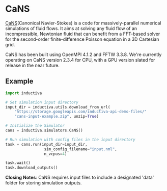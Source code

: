 # CaNS

[CaNS](https://github.com/CaNS-World/CaNS)(Canonical Navier-Stokes) is a code
for massively-parallel numerical simulations of fluid flows. It aims at solving
any fluid flow of an incompressible, Newtonian fluid that can benefit from a
FFT-based solver for the second-order finite-difference Poisson equation in a 3D
Cartesian grid.

CaNS has been built using OpenMPI 4.1.2 and FFTW 3.3.8. We're currently operating on CaNS version 2.3.4 for CPU, with a GPU version slated for release in the near future.

## Example


```python
import inductiva

# Set simulation input directory
input_dir = inductiva.utils.download_from_url(
    "https://storage.googleapis.com/inductiva-api-demo-files/"
    "cans-input-example.zip", unzip=True)

# Initialize the Simulator
cans = inductiva.simulators.CaNS()

# Run simulation with config files in the input directory
task = cans.run(input_dir=input_dir, 
                 sim_config_filename="input.nml",
                 n_vcpus=4)

task.wait()
task.download_outputs()

```

**Closing Notes**: CaNS requires input files to include a designated 'data' folder
for storing simulation outputs.

